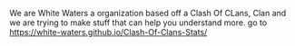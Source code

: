 We are White Waters a organization based off a Clash Of CLans, Clan and we are trying to make stuff that can help you understand more.
go to https://white-waters.github.io/Clash-Of-Clans-Stats/ 
